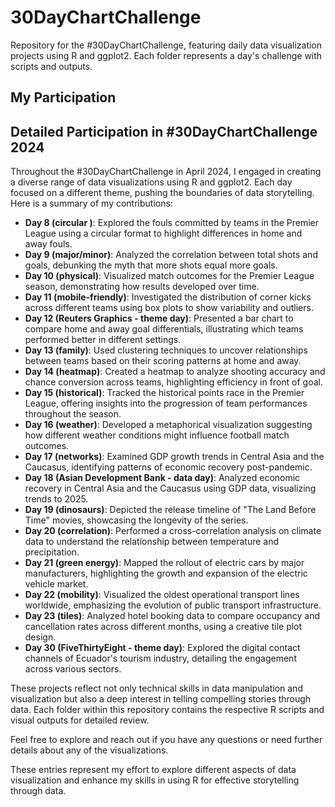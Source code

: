 # 30DayChartChallenge

Repository for the #30DayChartChallenge, featuring daily data visualization projects using R and ggplot2. Each folder represents a day's challenge with scripts and outputs.

## My Participation
## Detailed Participation in #30DayChartChallenge 2024

Throughout the #30DayChartChallenge in April 2024, I engaged in creating a diverse range of data visualizations using R and ggplot2. Each day focused on a different theme, pushing the boundaries of data storytelling. Here is a summary of my contributions:

- **Day 8 (circular )**: Explored the fouls committed by teams in the Premier League using a circular format to highlight differences in home and away fouls.
- **Day 9 (major/minor)**: Analyzed the correlation between total shots and goals, debunking the myth that more shots equal more goals.
- **Day 10 (physical)**: Visualized match outcomes for the Premier League season, demonstrating how results developed over time.
- **Day 11 (mobile-friendly)**: Investigated the distribution of corner kicks across different teams using box plots to show variability and outliers.
- **Day 12 (Reuters Graphics - theme day)**: Presented a bar chart to compare home and away goal differentials, illustrating which teams performed better in different settings.
- **Day 13 (family)**: Used clustering techniques to uncover relationships between teams based on their scoring patterns at home and away.
- **Day 14 (heatmap)**: Created a heatmap to analyze shooting accuracy and chance conversion across teams, highlighting efficiency in front of goal.
- **Day 15 (historical)**: Tracked the historical points race in the Premier League, offering insights into the progression of team performances throughout the season.
- **Day 16 (weather)**: Developed a metaphorical visualization suggesting how different weather conditions might influence football match outcomes.
- **Day 17 (networks)**: Examined GDP growth trends in Central Asia and the Caucasus, identifying patterns of economic recovery post-pandemic.
- **Day 18 (Asian Development Bank - data day)**: Analyzed economic recovery in Central Asia and the Caucasus using GDP data, visualizing trends to 2025.
- **Day 19 (dinosaurs)**: Depicted the release timeline of "The Land Before Time" movies, showcasing the longevity of the series.
- **Day 20 (correlation)**: Performed a cross-correlation analysis on climate data to understand the relationship between temperature and precipitation.
- **Day 21 (green energy)**: Mapped the rollout of electric cars by major manufacturers, highlighting the growth and expansion of the electric vehicle market.
- **Day 22 (mobility)**: Visualized the oldest operational transport lines worldwide, emphasizing the evolution of public transport infrastructure.
- **Day 23 (tiles)**: Analyzed hotel booking data to compare occupancy and cancellation rates across different months, using a creative tile plot design.
- **Day 30 (FiveThirtyEight - theme day)**: Explored the digital contact channels of Ecuador's tourism industry, detailing the engagement across various sectors.

These projects reflect not only technical skills in data manipulation and visualization but also a deep interest in telling compelling stories through data. Each folder within this repository contains the respective R scripts and visual outputs for detailed review.

Feel free to explore and reach out if you have any questions or need further details about any of the visualizations.

These entries represent my effort to explore different aspects of data visualization and enhance my skills in using R for effective storytelling through data.

